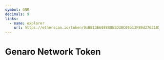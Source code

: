 ```yaml
---
symbol: GNR
decimals: 9
links:
  - name: explorer
    url: https://etherscan.io/token/0xBB13E608888E5D30C09b13F89d27631056161B9F
---
```


# Genaro Network Token
